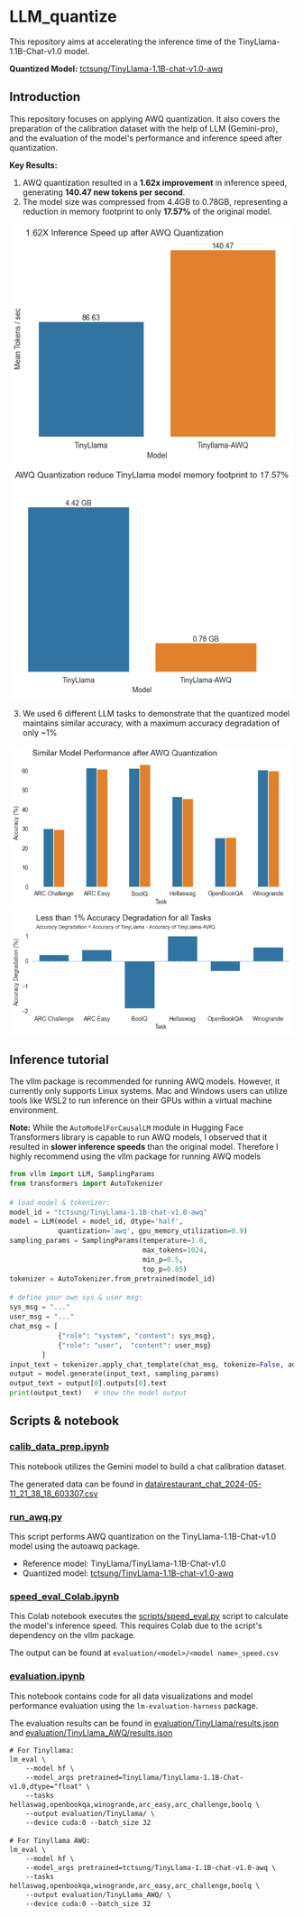 # LLM_quantize
This repository aims at accelerating the inference time of the TinyLlama-1.1B-Chat-v1.0 model.

**Quantized Model:** [tctsung/TinyLlama-1.1B-chat-v1.0-awq](https://huggingface.co/tctsung/TinyLlama-1.1B-chat-v1.0-awq)

## Introduction

This repository focuses on applying AWQ quantization. It also covers the preparation of the calibration dataset with the help of LLM (Gemini-pro), and the evaluation of the model's performance and inference speed after quantization.



**Key Results:**

1. AWQ quantization resulted in a **1.62x improvement** in inference speed, generating **140.47 new tokens per second**.
2. The model size was compressed from 4.4GB to 0.78GB, representing a reduction in memory footprint to only **17.57%** of the original model.

![Alt text](evaluation/Inference_speed.png) ![Alt text](evaluation/Size.png)


3. We used 6 different LLM tasks to demonstrate that the quantized model maintains similar accuracy, with a maximum accuracy degradation of only ~1%

![Alt text](evaluation/Accuracy.png)
![Alt text](evaluation/Accuracy_degradation.png)


## Inference tutorial

The vllm package is recommended for running AWQ models. However, it currently only supports Linux systems. Mac and Windows users can utilize tools like WSL2 to run inference on their GPUs within a virtual machine environment.

**Note:** While the `AutoModelForCausalLM` module in Hugging Face Transformers library is capable to run AWQ models, I observed that it resulted in **slower inference speeds** than the original model. Therefore I highly recommend using the vllm package for running AWQ models


```python
from vllm import LLM, SamplingParams
from transformers import AutoTokenizer

# load model & tokenizer:
model_id = "tctsung/TinyLlama-1.1B-chat-v1.0-awq"
model = LLM(model = model_id, dtype='half', 
            quantization='awq', gpu_memory_utilization=0.9)
sampling_params = SamplingParams(temperature=1.0,
                                 max_tokens=1024,
                                 min_p=0.5,
                                 top_p=0.85)
tokenizer = AutoTokenizer.from_pretrained(model_id)

# define your own sys & user msg:
sys_msg = "..."
user_msg = "..."
chat_msg = [
            {"role": "system", "content": sys_msg},
            {"role": "user",  "content": user_msg}
        ]
input_text = tokenizer.apply_chat_template(chat_msg, tokenize=False, add_generation_prompt=False)  
output = model.generate(input_text, sampling_params)
output_text = output[0].outputs[0].text
print(output_text)   # show the model output
```

## Scripts & notebook

### [calib_data_prep.ipynb](calib_data_prep.ipynb)

This notebook utilizes the Gemini model to build a chat calibration dataset. 

The generated data can be found in [data\restaurant_chat_2024-05-11_21_38_18_603307.csv](data\restaurant_chat_2024-05-11_21_38_18_603307.csv)


### [run_awq.py](scripts/run_awq.py)

This script performs AWQ quantization on the TinyLlama-1.1B-Chat-v1.0 model using the autoawq package.

* Reference model: TinyLlama/TinyLlama-1.1B-Chat-v1.0
* Quantized model: [tctsung/TinyLlama-1.1B-chat-v1.0-awq](https://huggingface.co/tctsung/TinyLlama-1.1B-chat-v1.0-awq)

### [speed_eval_Colab.ipynb](speed_eval_Colab.ipynb)

This Colab notebook executes the [scripts/speed_eval.py](scripts/speed_eval.py) script to calculate the model's inference speed. This requires Colab due to the script's dependency on the vllm package.

The output can be found at `evaluation/<model>/<model name>_speed.csv`

### [evaluation.ipynb](evaluation.ipynb)

This notebook contains code for all data visualizations and model performance evaluation using the `lm-evaluation-harness` package.

The evaluation results can be found in [evaluation/TinyLlama/results.json](evaluation/TinyLlama/results.json) and [evaluation/TinyLlama_AWQ/results.json](evaluation/TinyLlama_AWQ/results.json)

```
# For Tinyllama:
lm_eval \
    --model hf \
    --model_args pretrained=TinyLlama/TinyLlama-1.1B-Chat-v1.0,dtype="float" \
    --tasks hellaswag,openbookqa,winogrande,arc_easy,arc_challenge,boolq \
    --output evaluation/TinyLlama/ \
    --device cuda:0 --batch_size 32

# For Tinyllama AWQ:
lm_eval \
    --model hf \
    --model_args pretrained=tctsung/TinyLlama-1.1B-chat-v1.0-awq \
    --tasks hellaswag,openbookqa,winogrande,arc_easy,arc_challenge,boolq \
    --output evaluation/TinyLlama_AWQ/ \
    --device cuda:0 --batch_size 32
```